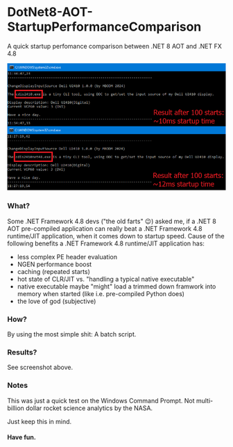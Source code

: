 # DotNet8-AOT-StartupPerformanceComparison
A quick startup perfomance comparison between .NET 8 AOT and .NET FX 4.8

![WADH](screenshot.png)

### What?

Some .NET Framework 4.8 devs ("the old farts" 😉) asked me, if a .NET 8 AOT pre-compiled application can really beat a .NET Framework 4.8 runtime/JIT application, when it comes down to startup speed. Cause of the following benefits a .NET Framework 4.8 runtime/JIT application has:

- less complex PE header evaluation
- NGEN performance boost
- caching (repeated starts)
- hot state of CLR/JIT vs. "handling a typical native executable"
- native executable maybe "might" load a trimmed down framwork into memory when started (like i.e. pre-compiled Python does)
- the love of god (subjective)

### How?

By using the most simple shit: A batch script.

### Results?

See screenshot above.

### Notes

This was just a quick test on the Windows Command Prompt. Not multi-billion dollar rocket science analytics by the NASA.

Just keep this in mind.

#### Have fun.
